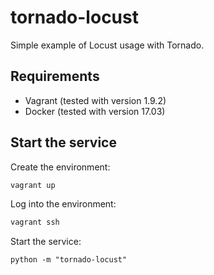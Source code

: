 # tornado-locust

Simple example of Locust usage with Tornado.

## Requirements

 * Vagrant (tested with version 1.9.2)
 * Docker (tested with version 17.03)

## Start the service

Create the environment:

```bash
vagrant up
```

Log into the environment:

```bash
vagrant ssh
```

Start the service:

```
python -m "tornado-locust"
```
